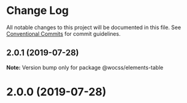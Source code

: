 # Change Log

All notable changes to this project will be documented in this file.
See [Conventional Commits](https://conventionalcommits.org) for commit guidelines.

## 2.0.1 (2019-07-28)

**Note:** Version bump only for package @wocss/elements-table





<a name="2.0.0"></a>
# 2.0.0 (2019-07-28)
